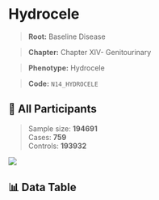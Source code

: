 # Hydrocele

> **Root:** Baseline Disease  

> **Chapter:** Chapter XIV- Genitourinary  

> **Phenotype:** Hydrocele  

> **Code:** `N14_HYDROCELE`

## 🧪 All Participants  
> Sample size: **194691**  
> Cases: **759**  
> Controls: **193932**
<img src="/Sensitive/Figures/ALL/Incidence/N14_HYDROCELE.png"/>

## 📊 Data Table
<CsvTableMRF src="/Sensitive/Data/ALL/Incidence/COX_N14_HYDROCELE.csv"/>

